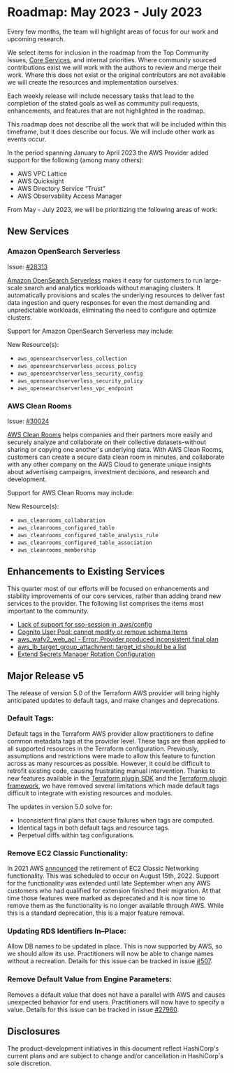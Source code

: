 # Roadmap:  May 2023 - July 2023

Every few months, the team will highlight areas of focus for our work and upcoming research.

We select items for inclusion in the roadmap from the Top Community Issues, [Core Services](https://hashicorp.github.io/terraform-provider-aws/core-services/), and internal priorities. Where community sourced contributions exist we will work with the authors to review and merge their work. Where this does not exist or the original contributors are not available we will create the resources and implementation ourselves.

Each weekly release will include necessary tasks that lead to the completion of the stated goals as well as community pull requests, enhancements, and features that are not highlighted in the roadmap.

This roadmap does not describe all the work that will be included within this timeframe, but it does describe our focus. We will include other work as events occur.

In the period spanning January to April 2023 the AWS Provider added support for the following (among many others):

- AWS VPC Lattice
- AWS Quicksight
- AWS Directory Service “Trust”
- AWS Observability Access Manager

From May - July 2023, we will be prioritizing the following areas of work:

## New Services  

### Amazon OpenSearch Serverless

Issue: [#28313](https://github.com/hashicorp/terraform-provider-aws/issues/28313)

[Amazon OpenSearch Serverless](https://aws.amazon.com/opensearch-service/features/serverless/) makes it easy for customers to run large-scale search and analytics workloads without managing clusters. It automatically provisions and scales the underlying resources to deliver fast data ingestion and query responses for even the most demanding and unpredictable workloads, eliminating the need to configure and optimize clusters.

Support for Amazon OpenSearch Serverless may include:

New Resource(s):

- `aws_opensearchserverless_collection`
- `aws_opensearchserverless_access_policy`
- `aws_opensearchserverless_security_config`
- `aws_opensearchserverless_security_policy`
- `aws_opensearchserverless_vpc_endpoint`

### AWS Clean Rooms

Issue: [#30024](https://github.com/hashicorp/terraform-provider-aws/issues/30024)

[AWS Clean Rooms](https://aws.amazon.com/clean-rooms/) helps companies and their partners more easily and securely analyze and collaborate on their collective datasets–without sharing or copying one another's underlying data. With AWS Clean Rooms, customers can create a secure data clean room in minutes, and collaborate with any other company on the AWS Cloud to generate unique insights about advertising campaigns, investment decisions, and research and development.

Support for AWS Clean Rooms may include:

New Resource(s):

- `aws_cleanrooms_collaboration`
- `aws_cleanrooms_configured_table`
- `aws_cleanrooms_configured_table_analysis_rule`
- `aws_cleanrooms_configured_table_association`
- `aws_cleanrooms_membership`

## Enhancements to Existing Services

This quarter most of our efforts will be focused on enhancements and stability improvements of our core services, rather than adding brand new services to the provider. The following list comprises the items most important to the community.

- [Lack of support for sso-session in .aws/config](https://github.com/hashicorp/terraform-provider-aws/issues/28263)
- [Cognito User Pool: cannot modify or remove schema items](https://github.com/hashicorp/terraform-provider-aws/issues/21654)
- [aws_wafv2_web_acl - Error: Provider produced inconsistent final plan](https://github.com/hashicorp/terraform-provider-aws/issues/23992)
- [aws_lb_target_group_attachment: target_id should be a list](https://github.com/hashicorp/terraform-provider-aws/issues/9901)
- [Extend Secrets Manager Rotation Configuration](https://github.com/hashicorp/terraform-provider-aws/issues/22969)

## Major Release v5

The release of version 5.0 of the Terraform AWS provider will bring highly anticipated updates to default tags, and make changes and deprecations.

### Default Tags:

Default tags in the Terraform AWS provider allow practitioners to define common metadata tags at the provider level. These tags are then applied to all supported resources in the Terraform configuration. Previously, assumptions and restrictions were made to allow this feature to function across as many resources as possible. However, it could be difficult to retrofit existing code, causing frustrating manual intervention.
Thanks to new features available in the [Terraform plugin SDK](https://developer.hashicorp.com/terraform/plugin/sdkv2) and the [Terraform plugin framework](https://developer.hashicorp.com/terraform/plugin/framework), we have removed several limitations which made default tags difficult to integrate with existing resources and modules.

The updates in version 5.0 solve for:

- Inconsistent final plans that cause failures when tags are computed.
- Identical tags in both default tags and resource tags.
- Perpetual diffs within tag configurations.

### Remove EC2 Classic Functionality:

In 2021 AWS [announced](https://aws.amazon.com/blogs/aws/ec2-classic-is-retiring-heres-how-to-prepare/) the retirement of EC2 Classic Networking functionality. This was scheduled to occur on August 15th, 2022. Support for the functionality was extended until late September when any AWS customers who had qualified for extension finished their migration. At that time those features were marked as deprecated and it is now time to remove them as the functionality is no longer available through AWS. While this is a standard deprecation, this is a major feature removal.

### Updating RDS Identifiers In–Place:

Allow DB names to be updated in place. This is now supported by AWS, so we should allow its use. Practitioners will now be able to change names without a recreation. Details for this issue can be tracked in issue [#507](https://github.com/hashicorp/terraform-provider-aws/issues/507).

### Remove Default Value from Engine Parameters:

Removes a default value that does not have a parallel with AWS and causes unexpected behavior for end users. Practitioners will now have to specify a value. Details for this issue can be tracked in issue [#27960](https://github.com/hashicorp/terraform-provider-aws/issues/27960).

## Disclosures

The product-development initiatives in this document reflect HashiCorp's current plans and are subject to change and/or cancellation in HashiCorp's sole discretion.
